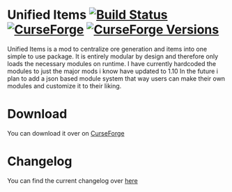# Unified Items  [![Build Status](http://chazwarp923.tech/jenkins/job/Unified%20Items/badge/icon)](http://chazwarp923.tech/jenkins/job/Unified%20Items/) [![CurseForge](http://cf.way2muchnoise.eu/full_63346_Downloads.svg)](http://minecraft.curseforge.com/projects/unified-items) [![CurseForge Versions](http://cf.way2muchnoise.eu/versions/For%20MC_63346_all.svg)](http://minecraft.curseforge.com/projects/unified-items)
Unified Items is a mod to centralize ore generation and items into one simple to use package.
It is entirely modular by design and therefore only loads the necessary modules on runtime.
I have currently hardcoded the modules to just the major mods i know have updated to 1.10
In the future i plan to add a json based module system that way users can make their own modules and customize it to their liking.

# Download
You can download it over on [CurseForge](http://minecraft.curseforge.com/projects/unified-items)

# Changelog
You can find the current changelog over [here](http://chazwarp923.tech/jenkins/job/Unified%20Items/ws/CHANGELOG.md/*view*/)
